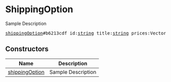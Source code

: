 # ShippingOption

Sample Description

<pre>
<a href="../constructor/shippingOption.md">shippingOption</a>#b6213cdf id:<a href="../type/string.md">string</a> title:<a href="../type/string.md">string</a> prices:Vector&lt;<a href="../type/LabeledPrice.md">LabeledPrice</a>&gt; = <a href="../type/ShippingOption.md">ShippingOption</a>;
</pre>

## Constructors

| Name | Description |
|------|-------------|
| [shippingOption](../constructor/shippingOption.md) | Sample Description |

